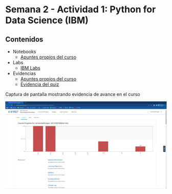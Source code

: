 # Semana 2 - Actividad 1: Python for Data Science (IBM)

## Contenidos

* Notebooks
  * [Apuntes propios del curso](./2_Notebooks_Evidencias_y_Apuntes/)
* Labs
  * [IBM Labs](./1_IBM-Labs/)
* Evidencias
  * [Apuntes propios del curso](./2_Notebooks_Evidencias_y_Apuntes/)
  * [Evidencia del quiz](2_Notebooks_Evidencias_y_Apuntes\Graded_Questions-Module2.pdf)

Captura de pantalla mostrando evidencia de avance en el curso

![Course 2 progress 1](../img/course2-progress-2.png)
